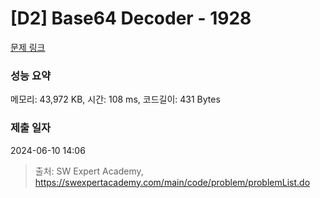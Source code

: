 # [D2] Base64 Decoder - 1928 

[문제 링크](https://swexpertacademy.com/main/code/problem/problemDetail.do?contestProbId=AV5PR4DKAG0DFAUq) 

### 성능 요약

메모리: 43,972 KB, 시간: 108 ms, 코드길이: 431 Bytes

### 제출 일자

2024-06-10 14:06



> 출처: SW Expert Academy, https://swexpertacademy.com/main/code/problem/problemList.do